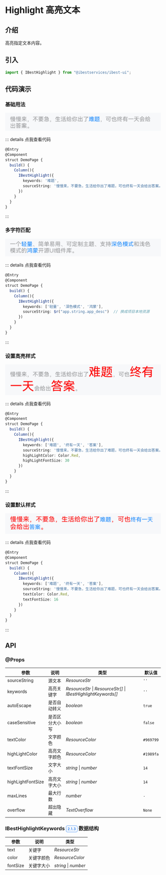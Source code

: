 # Highlight 高亮文本

## 介绍

高亮指定文本内容。

## 引入

```ts
import { IBestHighlight } from "@ibestservices/ibest-ui";
```

## 代码演示

### 基础用法

![基础用法](./images/base.png)

::: details 点我查看代码
```ts
@Entry
@Component
struct DemoPage {
  build() {
    Column(){
      IBestHighlight({
        keywords: '难题',
        sourceString: '慢慢来，不要急，生活给你出了难题，可也终有一天会给出答案。'
      })
    }
  }
}
```
:::

### 多字符匹配

![多字符匹配](./images/more-keyword.png)

::: details 点我查看代码
```ts
@Entry
@Component
struct DemoPage {
  build() {
    Column(){
      IBestHighlight({
        keywords: ['轻量', '深色模式', '鸿蒙'],
        sourceString: $r("app.string.app_desc")  // 换成项目本地资源
      })
    }
  }
}
```
:::

### 设置高亮样式

![设置高亮样式](./images/highlight-style.png)

::: details 点我查看代码
```ts
@Entry
@Component
struct DemoPage {
  build() {
    Column(){
      IBestHighlight({
        keywords: ['难题', '终有一天', '答案'],
        sourceString: '慢慢来，不要急，生活给你出了难题，可也终有一天会给出答案。',
        highLightColor: Color.Red,
        highLightFontSize: 30
      })
    }
  }
}
```
:::

### 设置默认样式

![设置默认样式](./images/default-style.png)

::: details 点我查看代码
```ts
@Entry
@Component
struct DemoPage {
  build() {
    Column(){
      IBestHighlight({
        keywords: ['难题', '终有一天', '答案'],
        sourceString: '慢慢来，不要急，生活给你出了难题，可也终有一天会给出答案。',
        textColor: Color.Red,
        textFontSize: 16
      })
    }
  }
}
```
:::

## API

### @Props

| 参数           | 说明                                | 类型       | 默认值     |
| --------------| ----------------------------------- | --------- | ---------- |
| sourceString  | 源文本                               | _ResourceStr_ | `''` |
| keywords      | 高亮关键字                            | _ResourceStr_ \| _ResourceStr[]_ \| _IBestHighlightKeywords[]_ | `''` |
| autoEscape    | 是否自动转义                          | _boolean_ | `true` |  
| caseSensitive | 是否区分大小写                         | _boolean_ | `false` |  
| textColor     | 文字颜色                              | _ResourceColor_ |  `#969799`  |
| highLightColor| 高亮文字颜色                           | _ResourceColor_ |  `#1989fa`  |
| textFontSize  | 文字大小                              | _string_ \| _number_ |  `14`  |
| highLightFontSize| 高亮文字大小                        | _string_ \| _number_ |  `14`  |
| maxLines      | 最大行数                              | _number_ |  `-`  |
| overflow      | 超出隐藏                              | _TextOverflow_ |  `None`  |

### IBestHighlightKeywords <span style="font-size: 12px; padding:2px 4px;color:#3D8AF2;border-radius:4px;border: 1px solid #3D8AF2">2.1.3</span> 数据结构
| 参数       | 说明      | 类型 |
| ----------| ---------| --------- |
| text      | 关键字    | _ResourceStr_ |
| color     | 关键字颜色 | _ResourceColor_ |
| fontSize  | 关键字大小 | _string_ \| _number_ |